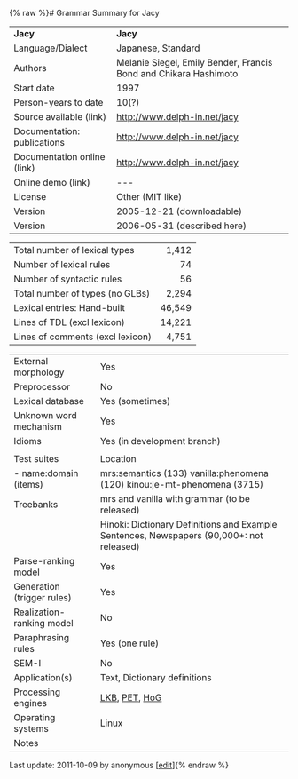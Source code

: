 {% raw %}# Grammar Summary for Jacy

|                             |                                                                  |
|:----------------------------|:-----------------------------------------------------------------|
| **Jacy**                    | **Jacy**                                                         |
| Language/Dialect            | Japanese, Standard                                               |
| Authors                     | Melanie Siegel, Emily Bender, Francis Bond and Chikara Hashimoto |
| Start date                  | 1997                                                             |
| Person-years to date        | 10(?)                                                            |
| Source available (link)     | <http://www.delph-in.net/jacy>                                   |
| Documentation: publications | <http://www.delph-in.net/jacy>                                   |
| Documentation online (link) | <http://www.delph-in.net/jacy>                                   |
| Online demo (link)          | ---                                                              |
| License                     | Other (MIT like)                                                 |
| Version                     | 2005-12-21 (downloadable)                                        |
| Version                     | 2006-05-31 (described here)                                      |

|                                  |        |
|----------------------------------|-------:|
| Total number of lexical types    |  1,412 |
| Number of lexical rules          |     74 |
| Number of syntactic rules        |     56 |
| Total number of types (no GLBs)  |  2,294 |
| Lexical entries: Hand-built      | 46,549 |
| Lines of TDL (excl lexicon)      | 14,221 |
| Lines of comments (excl lexicon) |  4,751 |

|                            |                                                                                          |
|----------------------------|:-----------------------------------------------------------------------------------------|
| External morphology        | Yes                                                                                      |
| Preprocessor               | No                                                                                       |
| Lexical database           | Yes (sometimes)                                                                          |
| Unknown word mechanism     | Yes                                                                                      |
| Idioms                     | Yes (in development branch)                                                              |
|                            |                                                                                          |
| Test suites                | Location                                                                                 |
| \- name:domain (items)     | mrs:semantics (133) vanilla:phenomena (120) kinou:je-mt-phenomena (3715)                 |
| Treebanks                  | mrs and vanilla with grammar (to be released)                                            |
|                            | Hinoki: Dictionary Definitions and Example Sentences, Newspapers (90,000+: not released) |
| Parse-ranking model        | Yes                                                                                      |
| Generation (trigger rules) | Yes                                                                                      |
| Realization-ranking model  | No                                                                                       |
| Paraphrasing rules         | Yes (one rule)                                                                           |
| SEM-I                      | No                                                                                       |
| Application(s)             | Text, Dictionary definitions                                                             |
| Processing engines         | [LKB](https://blog.inductorsoftware.com/docsproto/tools/LkbTop), [PET](https://blog.inductorsoftware.com/docsproto/garage/PetTop), [HoG](/HogTop)                                             |
| Operating systems          | Linux                                                                                    |
| Notes                      |                                                                                          |

Last update: 2011-10-09 by anonymous [[edit](https://github.com/delph-in/docs/wiki/JacySummary/_edit)]{% endraw %}